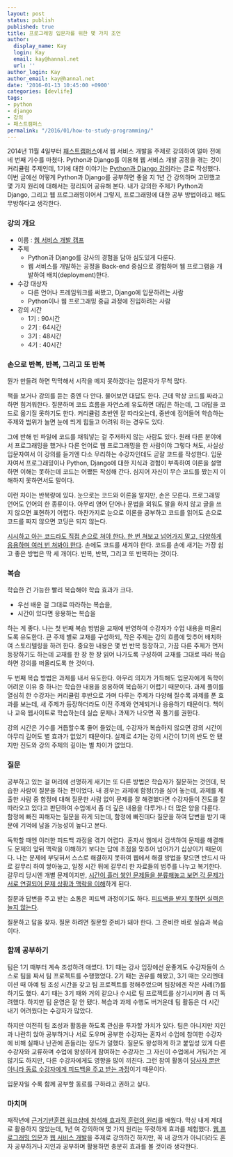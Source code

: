 ```yaml
---
layout: post
status: publish
published: true
title: 프로그래밍 입문자를 위한 몇 가지 조언
author:
  display_name: Kay
  login: Kay
  email: kay@hannal.net
  url: ''
author_login: Kay
author_email: kay@hannal.net
date: '2016-01-13 10:45:00 +0900'
categories: [devlife]
tags:
- python
- django
- 강의
- 패스트캠퍼스
permalink: "/2016/01/how-to-study-programming/"
---
```


2014년 11월 4일부터 [패스트캠퍼스](http://www.fastcampus.co.kr/)에서 웹 서비스 개발을 주제로 강의하여 얼마 전에 네 번째 기수를 마쳤다. Python과 Django를 이용해 웹 서비스 개발 공정을 겪는 것이 커리큘럼 주제인데, 1기에 대한 이야기는 [Python과 Django 강의](http://blog.hannal.com/2015/03/devlife-s1-04/)라는 글로 작성했다. 이번 글에선 어떻게 Python과 Django를 공부하면 좋을 지 1년 간 강의하며 고민했고 몇 가지 원리에 대해서는 정리되어 공유해 본다. 내가 강의한 주제가 Python과 Django, 그리고 웹 프로그래밍이어서 그렇지, 프로그래밍에 대한 공부 방법이라고 해도 무방하다고 생각한다.


### 강의 개요

- 이름 : [웹 서비스 개발 캠프](http://www.fastcampus.co.kr/dev_camp_wsd/)
- 주제
    - Python과 Django를 강사의 경험을 담아 심도있게 다룬다.
    - 웹 서비스를 개발하는 공정을 Back-end 중심으로 경험하며 웹 프로그램을 개발하여 배치(deployment)한다.
- 수강 대상자
    - 다른 언어나 프레임워크를 써봤고, Django에 입문하려는 사람
    - Python이나 웹 프로그래밍 중급 과정에 진입하려는 사람
- 강의 시간
    - 1기 : 90시간
    - 2기 : 64시간
    - 3기 : 48시간
    - 4기 : 40시간

### 손으로 반복, 반복, 그리고 또 반복

뭔가 만들려 하면 막막해서 시작을 떼지 못하겠다는 입문자가 무척 많다.

책을 보거나 강의를 듣는 중엔 다 안다. 물어보면 대답도 한다. 근데 막상 코드를 짜라고 하면 힘겨워한다. 질문하며 코드 흐름을 자연스레 유도하면 대답은 하는데, 그 대답을 코드로 옮기질 못하기도 한다. 커리큘럼 초반엔 잘 따라오는데, 중반에 접어들어 학습하는 주제와 범위가 늘면 눈에 띄게 힘들고 어려워 하는 경우도 있다.

그에 반해 빈 파일에 코드를 채워넣는 걸 주저하지 않는 사람도 있다. 원래 다른 분야에서 프로그래밍을 했거나 다른 언어로 웹 프로그래밍을 한 사람이야 그렇다 쳐도, 사실상 입문자여서 이 강의를 듣기엔 다소 무리하는 수강자인데도 곧잘 코드를 작성한다. 입문자여서 프로그래밍이나 Python, Django에 대한 지식과 경험이 부족하여 이론을 설명하면 이해는 못하는데 코드는 어쨌든 작성해 간다. 심지어 자신이 무슨 코드를 짰는지 이해하지 못하면서도 말이다.

이런 차이는 반복량에 있다. 눈으로는 코드와 이론을 알지만, 손은 모른다. 프로그래밍 언어도 언어의 한 종류이다. 아무리 영어 단어나 문법을 외워도 말을 하지 않고 글을 쓰지 않으면 표현하기 어렵다. 마찬가지로 눈으로 이론을 공부하고 코드를 읽어도 손으로 코드를 짜지 않으면 코딩은 되지 않는다.

[시시하고 아는 코드라도 직접 손으로 쳐야 한다. 한 번 쳐보고 넘어가지 말고, 다양하게 응용하며 여러 번 쳐봐야 한다](http://scienceon.hani.co.kr/34106). 손에도 코드를 새겨야 한다. 코드를 손에 새기는 가장 쉽고 좋은 방법은 딱 세 개이다. 반복, 반복, 그리고 또 반복하는 것이다.

### 복습

학습한 건 가능한 빨리 복습해야 학습 효과가 크다.

- 우선 배운 걸 그대로 따라하는 복습을,
- 시간이 있다면 응용하는 복습을

하는 게 좋다. 나는 첫 번째 복습 방법을 교재에 반영하여 수강자가 수업 내용을 떠올리도록 유도한다. 큰 주제 별로 교재를 구성하되, 작은 주제는 강의 흐름에 맞추어 배치하여 스토리텔링을 하려 한다. 중요한 내용은 몇 번 반복 등장하고, 가끔 다른 주제가 먼저 등장하기도 하는데 교재를 한 장 한 장 읽어 나가도록 구성하여 교재를 그대로 따라 복습하면 강의를 떠올리도록 한 것이다.

두 번째 복습 방법은 과제를 내서 유도한다. 아무리 의지가 가득해도 입문자에게 독학이 어려운 이유 중 하나는 학습한 내용을 응용하여 복습하기 어렵기 때문이다. 과제 풀이를 열심히 한 수강자는 커리큘럼 후반으로 가며 다루는 주제가 다양해 질수록 과제를 푼 효과를 보는데, 새 주제가 등장하더라도 이전 주제와 연계되거나 응용하기 때문이다. 책이나 교육 웹사이트로 학습하는데 실습 문제나 과제가 나오면 꼭 풀기를 권한다.

강의 시간은 기수를 거듭할수록 줄어 들었는데, 수강자가 복습하지 않으면 강의 시간이 아무리 길어도 별 효과가 없었기 때문이다. 실제로 4기는 강의 시간이 1기의 반도 안 됐지만 진도와 강의 주제의 깊이는 별 차이가 없었다.

### 질문

공부하고 있는 걸 머리에 선명하게 새기는 또 다른 방법은 학습자가 질문하는 것인데, 복습한 사람이 질문을 하는 편이었다. 내 경우는 과제에 함정(?)을 심어 놓는데, 과제를 제출한 사람 중 함정에 대해 질문한 사람 없이 문제를 잘 해결했다면 수강자들이 진도를 잘 따라오고 있다고 판단하여 수업에서 좀 더 깊은 내용을 다루거나 더 많은 양을 다룬다. 함정에 빠진 피해자는 질문을 하게 되는데, 함정에 빠진데다 질문을 하여 답변을 받기 때문에 기억에 남을 가능성이 높다고 본다.

독학할 때엔 이러한 피드백 과정을 겪기 어렵다. 혼자서 웹에서 검색하여 문제를 해결해도 문제의 앞뒤 맥락을 이해하기 보다는 답에 초점을 맞추어 넘어가기 십상이기 때문이다. 나는 문제에 부딪혀서 스스로 해결하지 못하여 웹에서 해결 방법을 찾으면 반드시 따로 갈무리 하여 쌓아놓고, 일정 시간 뒤에 갈무리 한 자료들의 범주를 나누고 복기한다. 갈무리 당시엔 개별 문제이지만, [시간이 흘러 쌓인 문제들을 분류해놓고 보면 각 문제가 서로 연결되어 문제 상황과 맥락을 이해](http://scienceon.hani.co.kr/33793)하게 된다.

질문과 답변을 주고 받는 소통은 피드백 과정이기도 하다. [피드백을 받지 못하면 실력은 늘지 않는다](http://scienceon.hani.co.kr/33829).

질문하고 답을 찾자. 질문 하려면 질문할 준비가 돼야 한다. 그 준비란 바로 실습과 복습이다.

### 함께 공부하기

팀은 1기 때부터 계속 조성하려 애썼다. 1기 때는 강사 입장에선 운좋게도 수강자들이 스스로 팀을 짜서 팀 프로젝트를 수행했었다. 2기 때는 권유를 해봤고, 3기 때는 오리엔테이션 때 아예 팀 조성 시간을 갖고 팀 프로젝트를 정해주었으며 팀장에겐 작은 사례(?)를 하기도 했다. 4기 때는 3기 때와 거의 같으나 수시로 팀 프로젝트를 상기시키며 좀 더 독려했다. 하지만 팀 운영은 잘 안 됐다. 복습과 과제 수행도 버거운데 팀 활동은 더 시간 내기 어려웠다는 수강자가 많았다.

하지만 여전히 팀 조성과 활동을 하도록 관심을 투자할 가치가 있다. 팀은 아니지만 지인과 나란히 앉아 공부하거나 서로 도우며 공부한 수강자는 혼자서 수업에 참여한 수강자에 비해 실패나 난관에 흔들리는 정도가 덜했다. 질문도 왕성하게 하고 붙임성 있게 다른 수강자와 교류하며 수업에 왕성하게 참여하는 수강자는 그 자신이 수업에서 거둬가는 게 많기도 하지만, 다른 수강자에게도 영향을 많이 끼친다. 그런 참여 활동이 [당사자 뿐만 아니라 동료 수강자에게 피드백을 주고 받는 과정](http://scienceon.hani.co.kr/33907)이기 때문이다.

입문자일 수록 함께 공부할 동료를 구하라고 권하고 싶다.

### 마치며

재작년에 [근거기반훈련 워크샵에 참석해 효과적 훈련의 원리](http://blog.hannal.com/2014/5/principles_for_efficient_training/)를 배웠다. 막상 내게 제대로 활용하지 않았는데, 1년 여 강의하며 몇 가지 원리는 뚜렷하게 효과를 체험했다. [웹 프로그래밍 입문](http://www.fastcampus.co.kr/dev_camp_wpb/)과 [웹 서비스 개발](http://www.fastcampus.co.kr/dev_camp_wsd/)을 주제로 강의하긴 하지만, 꼭 내 강의가 아니더라도 혼자 공부하거나 지인과 공부하며 활용하면 충분히 효과를 볼 것이라 생각한다.

